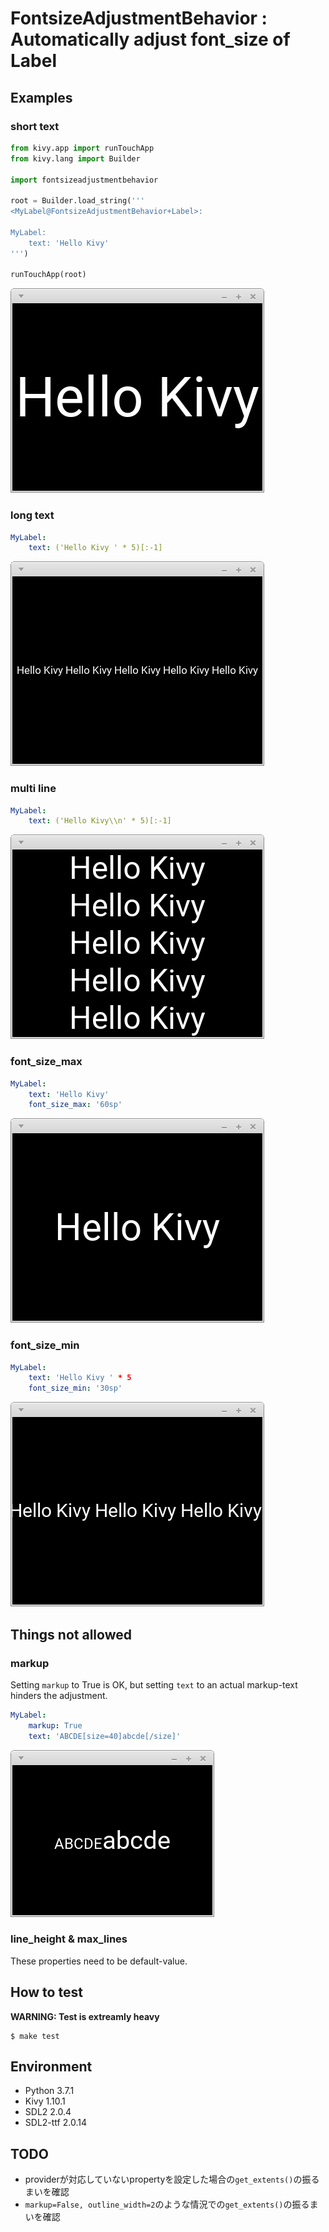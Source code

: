 # FontsizeAdjustmentBehavior : Automatically adjust font_size of Label

## Examples

### short text

```python
from kivy.app import runTouchApp
from kivy.lang import Builder

import fontsizeadjustmentbehavior

root = Builder.load_string('''
<MyLabel@FontsizeAdjustmentBehavior+Label>:

MyLabel:
    text: 'Hello Kivy'
''')

runTouchApp(root)
```

![](screenshot/short_text.png)

### long text

```yaml
MyLabel:
    text: ('Hello Kivy ' * 5)[:-1]
```

![](screenshot/long_text.png)

### multi line

```yaml
MyLabel:
    text: ('Hello Kivy\\n' * 5)[:-1]
```

![](screenshot/multiline.png)

### font_size_max

```yaml
MyLabel:
    text: 'Hello Kivy'
    font_size_max: '60sp'
```

![](screenshot/font_size_max.png)

### font_size_min

```yaml
MyLabel:
    text: 'Hello Kivy ' * 5
    font_size_min: '30sp'
```

![](screenshot/font_size_min.png)

## Things not allowed

### markup

Setting `markup` to True is OK, but setting `text` to an actual markup-text hinders the adjustment.

```yaml
MyLabel:
    markup: True
    text: 'ABCDE[size=40]abcde[/size]'
```

![](screenshot/failure_markup.png)

### line\_height & max\_lines

These properties need to be default-value.


## How to test

**WARNING: Test is extreamly heavy**

```
$ make test
```

## Environment

- Python 3.7.1
- Kivy 1.10.1
- SDL2 2.0.4
- SDL2-ttf 2.0.14

## TODO

- providerが対応していないpropertyを設定した場合の`get_extents()`の振るまいを確認
- `markup=False, outline_width=2`のような情況での`get_extents()`の振るまいを確認
